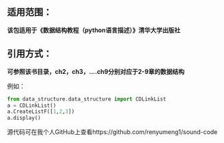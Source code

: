 ## 适用范围：

**该包适用于《数据结构教程（python语言描述）》清华大学出版社**

## 引用方式：

**可参照该书目录，ch2，ch3，....ch9分别对应于2-9章的数据结构**

例如：
```python
from data_structure.data_structure import CDLinkList
a = CDLinkList()
a.CreateListF([1,2,3])
a.display()
```
源代码可在我个人GitHub上查看https://github.com/renyumeng1/sound-code

